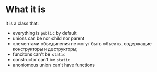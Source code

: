 #                  What it is

It is a class that:
- everything is `public` by default
- unions can be nor child nor parent
- элементами объединения не могут быть объекты, содержащие конструкторы  и деструкторы;  
- funcitons can't be `static`
- constructor can't be `static`
- anoniomous union can't have functions